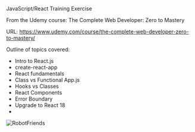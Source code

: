 JavaScript/React Training Exercise

From the Udemy course: The Complete Web Developer: Zero to Mastery

URL: https://www.udemy.com/course/the-complete-web-developer-zero-to-mastery/

Outline of topics covered:

- Intro to React.js
- create-react-app
- React fundamentals
- Class vs Functional App.js
- Hooks vs Classes
- React Components
- Error Boundary
- Upgrade to React 18
- 
![RobotFriends](https://user-images.githubusercontent.com/112425916/210155685-24eb3da1-f5e5-43bf-8db8-e1e726b98282.png)
